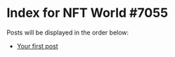 # Index for NFT World #7055
Posts will be displayed in the order below:

- [Your first post](./001-first.md)

